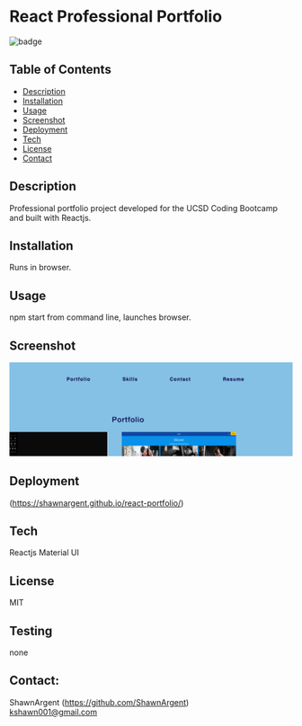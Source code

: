 # React Professional Portfolio

![badge](https://img.shields.io/badge/license-MIT)

## Table of Contents

- [Description](#description)
- [Installation](#installation)
- [Usage](#usage)
- [Screenshot](#screenshot)
- [Deployment](#deployment)
- [Tech](#tech)
- [License](#license)
- [Contact](#contact)

## Description

Professional portfolio project developed for the UCSD Coding Bootcamp and built with Reactjs.


## Installation

Runs in browser.

## Usage 

npm start from command line, launches browser. 

## Screenshot

![image](public/react-portfolio.jpg)

## Deployment

(https://shawnargent.github.io/react-portfolio/)
## Tech

Reactjs
Material UI

## License

MIT

## Testing

none

## Contact:

ShawnArgent (https://github.com/ShawnArgent)  
 kshawn001@gmail.com